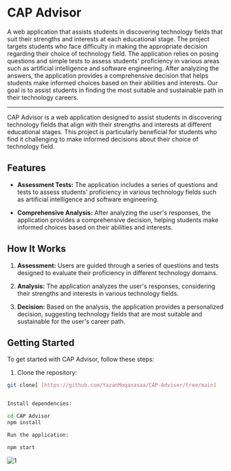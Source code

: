 # CAP Advisor
A web application that assists students in discovering technology fields that suit their strengths and interests at each educational stage. The project targets students who face difficulty in making the appropriate decision regarding their choice of technology field. The application relies on posing questions and simple tests to assess students' proficiency in various areas such as artificial intelligence and software engineering. After analyzing the answers, the application provides a comprehensive decision that helps students make informed choices based on their abilities and interests. Our goal is to assist students in finding the most suitable and sustainable path in their technology careers.




****

CAP Advisor is a web application designed to assist students in discovering technology fields that align with their strengths and interests at different educational stages. This project is particularly beneficial for students who find it challenging to make informed decisions about their choice of technology field.

## Features

- **Assessment Tests:** The application includes a series of questions and tests to assess students' proficiency in various technology fields such as artificial intelligence and software engineering.

- **Comprehensive Analysis:** After analyzing the user's responses, the application provides a comprehensive decision, helping students make informed choices based on their abilities and interests.

## How It Works

1. **Assessment:** Users are guided through a series of questions and tests designed to evaluate their proficiency in different technology domains.

2. **Analysis:** The application analyzes the user's responses, considering their strengths and interests in various technology fields.

3. **Decision:** Based on the analysis, the application provides a personalized decision, suggesting technology fields that are most suitable and sustainable for the user's career path.

## Getting Started

To get started with CAP Advisor, follow these steps:

1. Clone the repository:

```bash
git clone[ [https://github.com/YazanMoqanasaa/CAP-Adviser/tree/main]


Install dependencies:

cd CAP Advisor
npm install

Run the application:

npm start
````````

![1](https://github.com/YazanMoqanasaa/CAP-Adviser/assets/150680289/13f71f40-d3b1-42d6-8879-43050f967f48)
